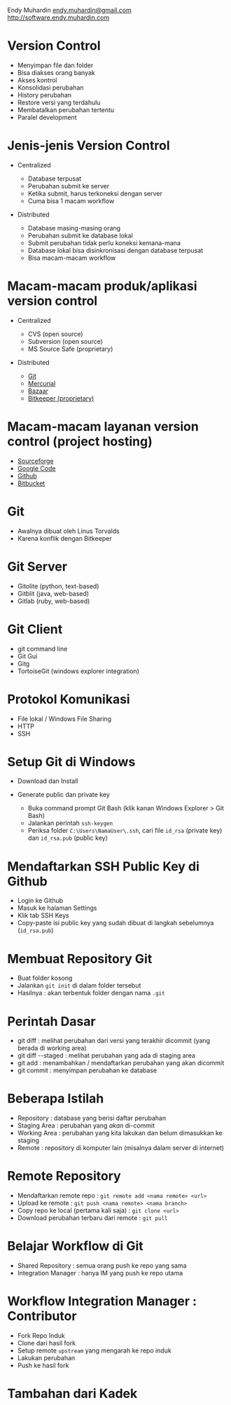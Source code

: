 Endy Muhardin
endy.muhardin@gmail.com
http://software.endy.muhardin.com

# Version Control #

* Menyimpan file dan folder
* Bisa diakses orang banyak
* Akses kontrol
* Konsolidasi perubahan
* History perubahan
* Restore versi yang terdahulu
* Membatalkan perubahan tertentu
* Paralel development

# Jenis-jenis Version Control

* Centralized
    
    * Database terpusat
    * Perubahan submit ke server
    * Ketika submit, harus terkoneksi dengan server
    * Cuma bisa 1 macam workflow

* Distributed

    * Database masing-masing orang
    * Perubahan submit ke database lokal
    * Submit perubahan tidak perlu koneksi kemana-mana
    * Database lokal bisa disinkronisasi dengan database terpusat
    * Bisa macam-macam workflow
    
# Macam-macam produk/aplikasi version control

* Centralized

    * CVS (open source)
    * Subversion (open source)
    * MS Source Safe (proprietary)

* Distributed

    * [Git](http://git-scm.com/)
    * [Mercurial](http://mercurial.selenic.com/)
    * [Bazaar](http://bazaar.canonical.com/en/)
    * [Bitkeeper (proprietary)](http://www.bitkeeper.com/)

# Macam-macam layanan version control (project hosting)

* [Sourceforge](http://sourceforge.net/)
* [Google Code](https://code.google.com)
* [Github](https://github.com)
* [Bitbucket](https://bitbucket.org)

# Git

* Awalnya dibuat oleh Linus Torvalds
* Karena konflik dengan Bitkeeper

# Git Server

* Gitolite (python, text-based)
* Gitblit (java, web-based)
* Gitlab (ruby, web-based)

# Git Client

* git command line
* Git Gui
* Gitg
* TortoiseGit (windows explorer integration)

# Protokol Komunikasi

* File lokal / Windows File Sharing
* HTTP
* SSH

# Setup Git di Windows

* Download dan Install
* Generate public dan private key

    * Buka command prompt Git Bash (klik kanan Windows Explorer > Git Bash)
    * Jalankan perintah `ssh-keygen`
    * Periksa folder `C:\Users\NamaUser\.ssh`, cari file `id_rsa` (private key) dan `id_rsa.pub` (public key)

# Mendaftarkan SSH Public Key di Github

* Login ke Github
* Masuk ke halaman Settings
* Klik tab SSH Keys
* Copy-paste isi public key yang sudah dibuat di langkah sebelumnya (`id_rsa.pub`)

# Membuat Repository Git

* Buat folder kosong
* Jalankan `git init` di dalam folder tersebut
* Hasilnya : akan terbentuk folder dengan nama `.git`

# Perintah Dasar

* git diff : melihat perubahan dari versi yang terakhir dicommit (yang berada di working area)
* git diff --staged : melihat perubahan yang ada di staging area
* git add : menambahkan / mendaftarkan perubahan yang akan dicommit
* git commit : menyimpan perubahan ke database

# Beberapa Istilah

* Repository : database yang berisi daftar perubahan
* Staging Area : perubahan yang *akan* di-commit
* Working Area : perubahan yang kita lakukan dan belum dimasukkan ke staging
* Remote : repository di komputer lain (misalnya dalam server di internet)

# Remote Repository

* Mendaftarkan remote repo : `git remote add <nama remote> <url>`
* Upload ke remote : `git push <nama remote> <nama branch>`
* Copy repo ke local (pertama kali saja) : `git clone <url>`
* Download perubahan terbaru dari remote : `git pull`

# Belajar Workflow di Git

* Shared Repository : semua orang push ke repo yang sama
* Integration Manager : hanya IM yang push ke repo utama

# Workflow Integration Manager : Contributor

* Fork Repo Induk
* Clone dari hasil fork
* Setup remote `upstream` yang mengarah ke repo induk
* Lakukan perubahan
* Push ke hasil fork

# Tambahan dari Kadek
